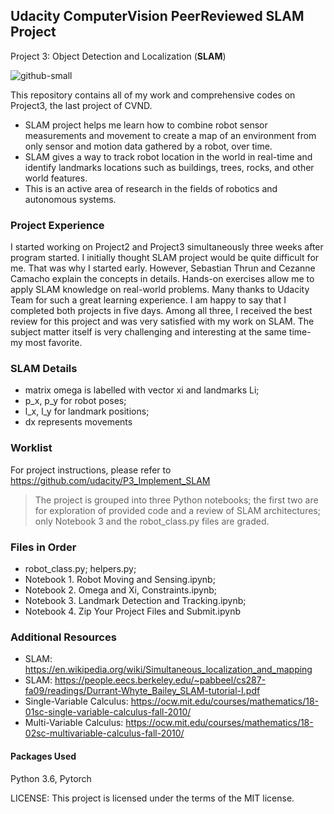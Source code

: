 ## Udacity ComputerVision PeerReviewed SLAM Project
Project 3: Object Detection and Localization (**SLAM**)

![github-small](https://github.com/mminamina/Udacity_ComputerVision_PeerReviewed_Project---SLAM/blob/master/Awesome_FinalProject_Review.png)

This repository contains all of my work and comprehensive codes on Project3, the last project of CVND. 
- SLAM project helps me learn how to combine robot sensor measurements and movement to create a map of an environment from only sensor and motion data gathered by a robot, over time. 
- SLAM gives a way to track robot location in the world in real-time and identify landmarks locations such as buildings, trees, rocks, and other world features. 
- This is an active area of research in the fields of robotics and autonomous systems.
### Project Experience
I started working on Project2 and Project3 simultaneously three weeks after program started. I initially thought SLAM project would be quite difficult for me. That was why I started early. However, Sebastian Thrun and Cezanne Camacho explain the concepts in details. Hands-on exercises allow me to apply SLAM knowledge on real-world problems. Many thanks to Udacity Team for such a great learning experience. I am happy to say that I completed both projects in five days. Among all three, I received the best review for this project and was very satisfied with my work on SLAM. The subject matter itself is very challenging and interesting at the same time- my most favorite.
### SLAM Details 
- matrix omega is labelled with vector xi and landmarks Li;
- p_x, p_y for robot poses;
- l_x, l_y for landmark positions;
- dx represents movements
### Worklist
For project instructions, please refer to https://github.com/udacity/P3_Implement_SLAM

>The project is grouped into three Python notebooks; 
>the first two are for exploration of provided code and a review of SLAM architectures;
> only Notebook 3 and the robot_class.py files are graded.
### Files in Order
- robot_class.py; helpers.py;
- Notebook 1. Robot Moving and Sensing.ipynb;
- Notebook 2. Omega and Xi, Constraints.ipynb;
- Notebook 3. Landmark Detection and Tracking.ipynb;
- Notebook 4. Zip Your Project Files and Submit.ipynb

### Additional Resources
- SLAM: https://en.wikipedia.org/wiki/Simultaneous_localization_and_mapping
- SLAM: https://people.eecs.berkeley.edu/~pabbeel/cs287-fa09/readings/Durrant-Whyte_Bailey_SLAM-tutorial-I.pdf
- Single-Variable Calculus: https://ocw.mit.edu/courses/mathematics/18-01sc-single-variable-calculus-fall-2010/
- Multi-Variable Calculus: https://ocw.mit.edu/courses/mathematics/18-02sc-multivariable-calculus-fall-2010/


#### Packages Used
Python 3.6, Pytorch

LICENSE: This project is licensed under the terms of the MIT license.

